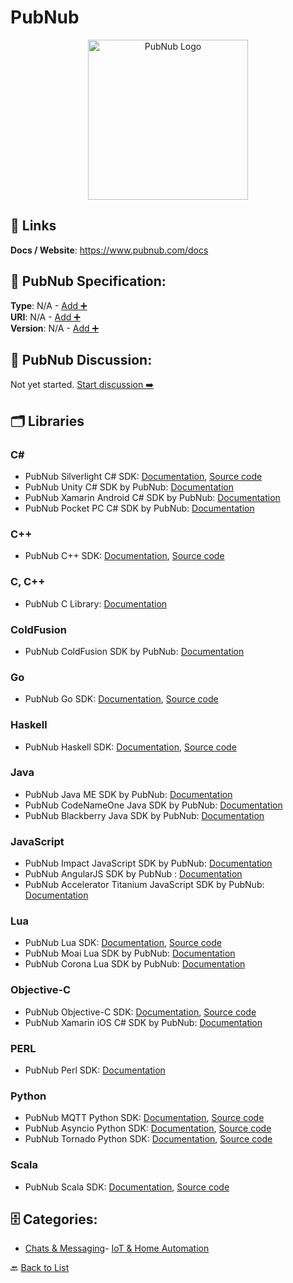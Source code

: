# PubNub
<p align="center">
    <img width="256" src="https://raw.githubusercontent.com/apis-list/apis-list/main/apis/pubnub/logo_256x256.png" alt="PubNub Logo"/>
</p>
<div class="homepage-wrap">

##  🔗 Links
**Docs / Website**: https://www.pubnub.com/docs

## 🧬 PubNub Specification:
**Type**: N/A - [Add ➕](https://github.com/apis-list/apis-list/edit/main/apis.yaml#L15840)  
**URI**: N/A - [Add ➕](https://github.com/apis-list/apis-list/edit/main/apis.yaml#L15840)  
**Version**: N/A - [Add ➕](https://github.com/apis-list/apis-list/edit/main/apis.yaml#L15840)

## 💬 PubNub Discussion:
Not yet started. [Start discussion ➡️](https://github.com/apis-list/apis-list/discussions/new)

## 🗂️ Libraries
### C#
- PubNub Silverlight C# SDK: [Documentation](https://www.pubnub.com/docs/silverlight-c-sharp/pubnub-c-sharp-sdk), [Source code](https://github.com/pubnub/c-sharp/tree/master_3x/csharp.net)
- PubNub Unity C# SDK by PubNub: [Documentation](https://www.pubnub.com/docs/unity3d-c-sharp/pubnub-c-sharp-sdk)
- PubNub Xamarin Android C# SDK by PubNub: [Documentation](https://www.pubnub.com/docs/c-sharp-net-c-sharp/pubnub-c-sharp-sdk)
- PubNub Pocket PC C# SDK by PubNub: [Documentation](https://www.pubnub.com/docs/pocket-pc-c-sharp/pubnub-c-sharp-sdk)
### C++
- PubNub C++ SDK: [Documentation](https://www.pubnub.com/docs/windows-cpp/pubnub-cpp-sdk), [Source code](https://github.com/pubnub/c-core)
### C, C++
- PubNub C Library: [Documentation](https://github.com/pubnub/c)
### ColdFusion
- PubNub ColdFusion SDK by PubNub: [Documentation](https://github.com/pubnub/pubnub-api/tree/master/coldfusion)
### Go
- PubNub Go SDK: [Documentation](https://www.pubnub.com/docs/go/pubnub-go-sdk), [Source code](https://github.com/pubnub/go)
### Haskell
- PubNub Haskell SDK: [Documentation](https://github.com/pubnub/haskell/blob/master/README.md), [Source code](https://github.com/pubnub/haskell)
### Java
- PubNub Java ME SDK by PubNub: [Documentation](https://www.pubnub.com/docs/j2me-java/pubnub-java-sdk)
- PubNub CodeNameOne Java SDK by PubNub: [Documentation](https://www.pubnub.com/docs/codename-one-java/pubnub-java-sdk)
- PubNub Blackberry Java SDK by PubNub: [Documentation](https://www.pubnub.com/docs/blackberry-java/pubnub-java-sdk)
### JavaScript
- PubNub Impact JavaScript SDK by PubNub: [Documentation](https://www.pubnub.com/docs/impactjs-javascript/pubnub-javascript-sdk)
- PubNub AngularJS SDK by PubNub : [Documentation](https://www.pubnub.com/docs/angularjs-javascript/pubnub-javascript-sdk)
- PubNub Accelerator Titanium JavaScript SDK by PubNub: [Documentation](https://www.pubnub.com/docs/titanium-javascript/pubnub-javascript-sdk-v3)
### Lua
- PubNub Lua SDK: [Documentation](https://www.pubnub.com/docs/lua/pubnub-lua-sdk), [Source code](https://github.com/pubnub/lua/tree/master/pure)
- PubNub Moai Lua SDK by PubNub: [Documentation](https://github.com/pubnub/lua/tree/master/moai)
- PubNub Corona Lua SDK by PubNub: [Documentation](https://github.com/pubnub/lua)
### Objective-C
- PubNub Objective-C SDK: [Documentation](https://www.pubnub.com/docs/ios-objective-c/pubnub-objective-c-sdk), [Source code](https://github.com/pubnub/objective-c)
- PubNub Xamarin iOS C# SDK by PubNub: [Documentation](https://github.com/pubnub/c-sharp)
### PERL
- PubNub Perl SDK: [Documentation](https://github.com/pubnub/pubnub-api/tree/master/perl5)
### Python
- PubNub MQTT Python SDK: [Documentation](https://www.pubnub.com/blog/new-improved-pubnub-mqtt-support-and-iot-capabilities), [Source code](https://www.pubnub.com/docs/mqtt-pubnub-bridge/getting-started#introduction)
- PubNub Asyncio Python SDK: [Documentation](https://www.pubnub.com/docs/python-aiohttp/pubnub-python-sdk), [Source code](https://github.com/pubnub/python)
- PubNub Tornado Python SDK: [Documentation](https://www.pubnub.com/docs/python-tornado/pubnub-python-sdk), [Source code](https://github.com/pubnub/python)
### Scala
- PubNub Scala SDK: [Documentation](https://www.pubnub.com/docs/scala-java/pubnub-java-sdk), [Source code](https://github.com/pubnub/java/tree/master_3x/scala)


## 🗄️ Categories:
- [Chats & Messaging](https://github.com/apis-list/apis-list#chats--messaging-)- [IoT & Home Automation](https://github.com/apis-list/apis-list#iot--home-automation-)

🔙  [Back to List](https://github.com/apis-list/apis-list)
